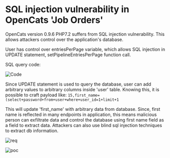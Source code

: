 
# SQL injection vulnerability in OpenCats 'Job Orders'

OpenCats version 0.9.6 PHP7.2 suffers from SQL injection vulnerability.
This allows attackers control over the application's database.

User has control over entriesPerPage variable, which allows SQL injection in UPDATE statement, setPipelineEntriesPerPage function call.

SQL query code:

![Code](https://user-images.githubusercontent.com/57464251/192616786-d77f2f1a-a944-442b-a0a1-9bfeb45aea02.png)

Since UPDATE statement is used to query the database, user can add arbitrary values to arbitrary columns inside 'user' table.
Knowing this, it is possible to craft payload like:
`15,first_name=(select+password+from+user+where+user_id=1+limit+1`  

This will update 'first_name' with arbitrary data from database.
Since, first name is reflected in many endpoints in application, this means malicious person can exfiltrate data and control the database using first name field as a field to extract data. Attackers can also use blind sql injection techniques to extract db information.

![req](https://user-images.githubusercontent.com/57464251/192617442-b2d25b34-0fa4-4493-9bd6-7c59eb6411bc.png)

![poc](https://user-images.githubusercontent.com/57464251/192617758-e6912c3f-f7b5-40e9-b4cc-2d49a6f8d5cf.png)
